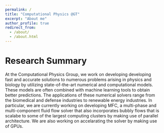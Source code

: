 ```yaml
---
permalink: /
title: "Computational Physics @GT"
excerpt: "About me"
author_profile: true
redirect_from: 
  - /about/
  - /about.html
---
```



Research Summary
======

At the Computational Physics Group, we work on developing developing fast and accurate solutions to numerous problems arising in physics and biology by utilizing state-of-the-art numerical and computational models. These models are often combined with machine learning tools to obtain better predictions. The applications of these numerical solvers range from the biomedical and defense industries to renewable energy industries. In particular, we are currently working on developing MFC, a multi-phase  and multi-component fluid flow solver that also incorporates bubbly flows that is scalabe to some of the largest computing clusters by making use of parallel architecture. We are also working on accelarating the solver by making use of GPUs.
